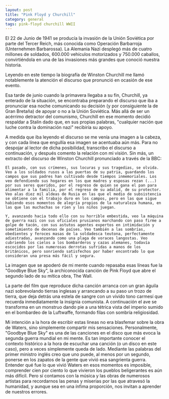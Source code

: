```yaml
---
layout: post
title: "Pink Floyd y Churchill"
category: general
tags: pink-floyd churchill WWII
---
```


El 22 de Junio de 1941 se producía la invasión de la Unión Soviética por parte del Tercer Reich, más conocida como Operación Barbarroja (Unternehmen Barbarossa). La Alemania Nazi desplegó más de cuatro millones de soldados, 600.000 vehículos motorizados y 750.000 caballos, convirtiéndola en una de las invasiones más grandes que conoció nuestra historia.

Leyendo en este tiempo la biografía de Winston Churchill me llamó notablemente la atención el discurso que pronunció en ocasión de ese evento.

Esa tarde de junio cuando la primavera llegaba a su fin, Churchill, ya enterado de la situación, se encontraba preparando el discurso que iba a pronunciar esa noche comunicando su decisión (y por consiguiente la de Gran Bretaña) de apoyar o no a la Unión Soviética. Más allá de ser un acérrimo detractor del comunismo, Churchill en ese momento decidió respaldar a Stalin dado que, en sus propias palabras, "cualquier nación que luche contra la dominación nazi" recibiría su apoyo.

A medida que iba leyendo el discurso se me venía una imagen a la cabeza, y con cada línea que engullía esa imagen se acentuaba aún más. Para no despojar al lector de dicha posibilidad, transcribo el discurso a continuación, y después comento la relación con mi visión. Sin más, un extracto del discurso de Winston Churchill pronunciado a través de la BBC:

    El pasado, con sus crímenes, sus locuras y sus tragedias, se olvida. Veo a los soldados rusos a las puertas de su patria, guardando los campos que sus padres han cultivado desde tiempos inmemoriales. Los veo defendiendo sus hogares en los que madres y esposas rezan (...) por sus seres queridos, por el regreso de quien se gana el pan para alimentar a la familia, por el regreso de su adalid, de su protector. Veo alas diez mil aldeas de Rusia en las que el medio de subsistencia se obtiene con el trabajo duro en los campos, pero en las que sigue habiendo esos momentos de alegría propios de la naturaleza humana, en las que las muchachas se ríen y los niños juegan.

    Y, avanzando hacia todo ello con su horrible embestida, veo la máquina de guerra nazi con sus oficiales prusianos marchando con paso firme a golpe de tacón, con sus astutos agentes expertos en intimidación y sometimiento de decenas de países. Veo también a las sombrías, obedientes y feroces masas de la soldadesca teutona, perfectamente adiestradas, avanzando como una plaga de voraces langostas. Veo cubriendo los cielos a los bombarderos y cazas alemanes, todavía escocidos por las numerosas derrotas sufridas a manos de los británicos, pero sonriendo satisfechos por haber encontrado lo que consideran una presa más fácil y segura.

La imagen que se apoderó de mi mente cuando repasaba esas líneas fue la "Goodbye Blue Sky", la archiconocida canción de Pink Floyd que abre el segundo lado de su mítica obra, The Wall.

La parte del film que reproduce dicha canción arranca con un gran águila nazi sobrevolando tierras inglesas y arrancando a su paso un trozo de tierra, que deja detrás una estela de sangre con un vívido tono carmesí que recuerda inmediatamente la insignia comunista. A continuación el ave se transforma en un monstruo dando pie a una tétrica vista del imperio sumido en el bombardeo de la Luftwaffe, formando filas con sombría religiosidad.

Mi intención a la hora de escribir estas lineas no era blasfemar sobre la obra de Waters, sino simplemente compartir mis sensaciones. Personalmente, "Goodbye Blue Sky" es una de las canciones en el disco que más evoca la segunda guerra mundial en mi mente. Es tan importante conocer el contexto histórico a la hora de escuchar una canción (o un disco en este caso), pero a veces simplemente queda de lado. Mediante las palabras del primer ministro inglés creo que uno puede, al menos por un segundo, ponerse en los zapatos de la gente que vivió esa sangrienta guerra. Entender qué fue lo que vivió Waters en esos momentos es imposible, comprender cien por ciento lo que vivieron los pueblos beligerantes es aún más difícil. Pero sí contamos con la música y las obras de numerosos artistas para recordarnos las penas y miserias por las que atravesó la humanidad, y aunque sea en una ínfima proporción, nos invitan a aprender de nuestros errores.

